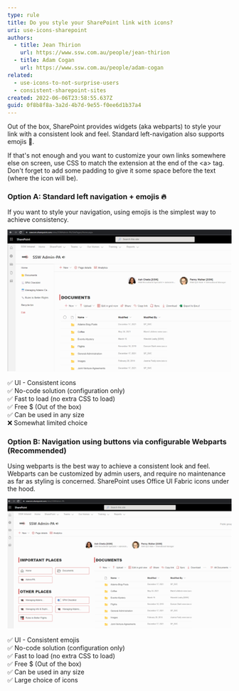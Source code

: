 ```yaml
---
type: rule
title: Do you style your SharePoint link with icons?
uri: use-icons-sharepoint
authors:
  - title: Jean Thirion
    url: https://www.ssw.com.au/people/jean-thirion
  - title: Adam Cogan
    url: https://www.ssw.com.au/people/adam-cogan
related:
  - use-icons-to-not-surprise-users
  - consistent-sharepoint-sites
created: 2022-06-06T23:58:55.637Z
guid: 0f8b8f8a-3a2d-4b7d-9e55-f0ee6d1b37a4
---
```


Out of the box, SharePoint provides widgets (aka webparts) to style your link with a consistent look and feel. Standard left-navigation also supports emojis 💖.

<!--endintro-->

If that's not enough and you want to customize your own links somewhere else on screen, use CSS to match the extension at the end of the &lt;a&gt; tag. Don't forget to add some padding to give it some space before the text (where the icon will be).

### Option A: Standard left navigation + emojis 🔥

If you want to style your navigation, using emojis is the simplest way to achieve consistency.

![Figure: Consistent look using emojis in the standard left-navigation](standard-left-nav.png)

✅ UI - Consistent icons  
✅ No-code solution (configuration only)  
✅ Fast to load (no extra CSS to load)  
✅ Free $ (Out of the box)  
✅ Can be used in any size  
❌ Somewhat limited choice

### Option B: Navigation using buttons via configurable Webparts (Recommended)

Using webparts is the best way to achieve a consistent look and feel. Webparts can be customized by admin users, and require no maintenance as far as styling is concerned. SharePoint uses Office UI Fabric icons under the hood.

![Figure: Consistent look using out of the box "Quicklinks" webpart](navigation-with-webpart.png)

✅ UI - Consistent emojis  
✅ No-code solution (configuration only)  
✅ Fast to load (no extra CSS to load)  
✅ Free $ (Out of the box)  
✅ Can be used in any size  
✅ Large choice of icons
